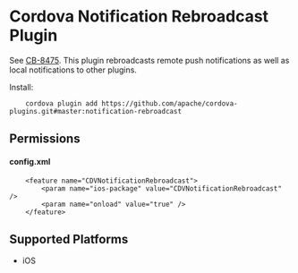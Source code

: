 Cordova Notification Rebroadcast Plugin
======

See [CB-8475](https://issues.apache.org/jira/browse/CB-8475). This plugin rebroadcasts remote push notifications as well as local notifications to other plugins.

Install:

        cordova plugin add https://github.com/apache/cordova-plugins.git#master:notification-rebroadcast

Permissions
-----------

#### config.xml

        <feature name="CDVNotificationRebroadcast">
            <param name="ios-package" value="CDVNotificationRebroadcast" />
            <param name="onload" value="true" />
        </feature>

Supported Platforms
-------------------

- iOS
